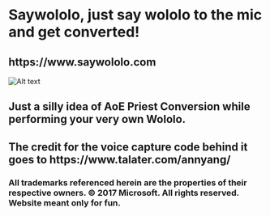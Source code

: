 <h1>Saywololo, just say wololo to the mic and get converted!</h1>

<h2>https://www.saywololo.com</h2>

![Alt text](http://www.saywololo.com/img/saywololo%20page.png "Wololo!")

<h2>Just a silly idea of AoE Priest Conversion while performing your very own Wololo.</h2>
<h2>The credit for the voice capture code behind it goes to https://www.talater.com/annyang/</h2>

<h3>All trademarks referenced herein are the properties of their respective owners.
© 2017 Microsoft. All rights reserved. Website meant only for fun.</h3>
